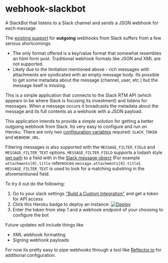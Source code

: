 # webhook-slackbot
A SlackBot that listens to a Slack channel and sends a JSON webhook for each message

The [existing support](https://api.slack.com/outgoing-webhooks) for **outgoing** webhooks from Slack suffers from a few serious shortcomings.
- The only format offered is a key/value format that somewhat resembles an html form post. Traditional webhook formats like JSON and XML are not supported.
- Likely due to the limitation mentioned above - rich messages with attachments are syndicated with an empty message body. Its possible to get some metadata about the message (channel, user, etc.) but the message itself is missing.

This is a simple application that connects to the Slack RTM API (which appears to be where Slack is focusing its investment) and listens for messages. When a message occurs it broadcasts the metadata about the message and its full contents as a webhook with a JSON payload.

This application intends to provide a simple solution for getting a better outgoing webhook from Slack. Its very easy to configure and run on Heroku. There are only two [configuration variables](https://devcenter.heroku.com/articles/config-vars) required: `SLACK_TOKEN` and `WEBHOOK_URL`.

Filtering messages is also supported with the `MESSAGE_FILTER_FIELD` and `MESSAGE_FILTER_TEXT` options. `MESSAGE_FILTER_FIELD` supports a lodash style [get path](https://lodash.com/docs/4.16.6#get) to a field with in the [Slack message object](https://api.slack.com/events/message) (For example `attachments[0].title` references `message.attachments[0].title`). `MESSAGE_FILTER_TEXT` is used to look for a matching substring in the aforementioned field.

To try it out do the following:
1. Go to your slack settings ["Build a Custom Integration"](https://api.slack.com/custom-integrations) and get a token for API access
2. Click this Heroku badge to deploy an instance: [![Deploy](https://www.herokucdn.com/deploy/button.svg)](https://heroku.com/deploy)
3. Enter the token from step 1 and a webhook endpoint of your choosing to configure the bot


Future updates will include things like
* XML webhook formatting
* Signing webhook payloads

For now its pretty easy to pipe webhooks through a tool like [Reflector.io](http://www.reflector.io) for additional configuration.
